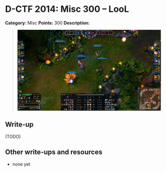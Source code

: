# D-CTF 2014: Misc 300 – LooL

**Category:** Misc
**Points:** 300
**Description:**

> ![](lol.jpg)

## Write-up

(TODO)

## Other write-ups and resources

* none yet
